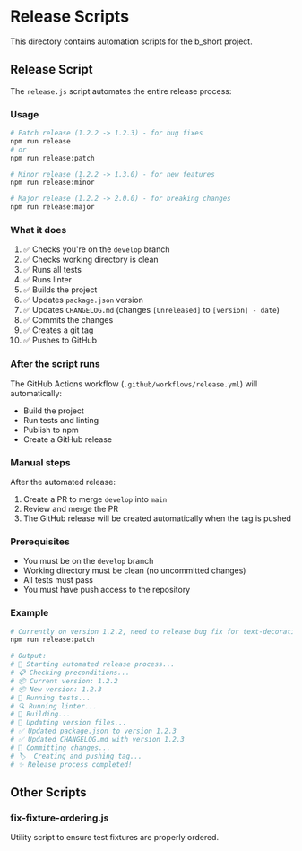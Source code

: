# Release Scripts

This directory contains automation scripts for the b_short project.

## Release Script

The `release.js` script automates the entire release process:

### Usage

```bash
# Patch release (1.2.2 -> 1.2.3) - for bug fixes
npm run release
# or
npm run release:patch

# Minor release (1.2.2 -> 1.3.0) - for new features
npm run release:minor

# Major release (1.2.2 -> 2.0.0) - for breaking changes
npm run release:major
```

### What it does

1. ✅ Checks you're on the `develop` branch
2. ✅ Checks working directory is clean
3. ✅ Runs all tests
4. ✅ Runs linter
5. ✅ Builds the project
6. ✅ Updates `package.json` version
7. ✅ Updates `CHANGELOG.md` (changes `[Unreleased]` to `[version] - date`)
8. ✅ Commits the changes
9. ✅ Creates a git tag
10. ✅ Pushes to GitHub

### After the script runs

The GitHub Actions workflow (`.github/workflows/release.yml`) will automatically:

- Build the project
- Run tests and linting
- Publish to npm
- Create a GitHub release

### Manual steps

After the automated release:

1. Create a PR to merge `develop` into `main`
2. Review and merge the PR
3. The GitHub release will be created automatically when the tag is pushed

### Prerequisites

- You must be on the `develop` branch
- Working directory must be clean (no uncommitted changes)
- All tests must pass
- You must have push access to the repository

### Example

```bash
# Currently on version 1.2.2, need to release bug fix for text-decoration
npm run release:patch

# Output:
# 🚀 Starting automated release process...
# 📋 Checking preconditions...
# 📦 Current version: 1.2.2
# 📦 New version: 1.2.3
# 🧪 Running tests...
# 🔍 Running linter...
# 🔨 Building...
# 📝 Updating version files...
# ✅ Updated package.json to version 1.2.3
# ✅ Updated CHANGELOG.md with version 1.2.3
# 💾 Committing changes...
# 🏷️  Creating and pushing tag...
# ✨ Release process completed!
```

## Other Scripts

### fix-fixture-ordering.js

Utility script to ensure test fixtures are properly ordered.
